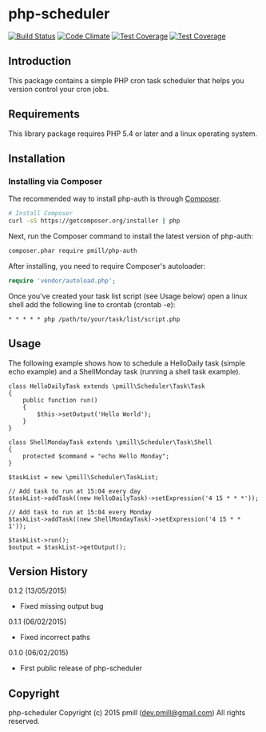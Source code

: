 php-scheduler
============

[![Build Status](https://secure.travis-ci.org/pmill/php-scheduler.svg?branch=master)](http://travis-ci.org/pmill/php-scheduler) [![Code Climate](https://codeclimate.com/github/pmill/php-scheduler/badges/gpa.svg)](https://codeclimate.com/github/pmill/php-scheduler) [![Test Coverage](https://codeclimate.com/github/pmill/php-scheduler/badges/coverage.svg)](https://codeclimate.com/github/pmill/php-scheduler/coverage) [![Test Coverage](https://scrutinizer-ci.com/g/pmill/php-scheduler/badges/quality-score.png?b=master)](https://scrutinizer-ci.com/g/pmill/php-scheduler/)

Introduction
------------

This package contains a simple PHP cron task scheduler that helps you version control your cron jobs.

Requirements
------------

This library package requires PHP 5.4 or later and a linux operating system.

Installation
------------

### Installing via Composer

The recommended way to install php-auth is through
[Composer](http://getcomposer.org).

```bash
# Install Composer
curl -sS https://getcomposer.org/installer | php
```

Next, run the Composer command to install the latest version of php-auth:

```bash
composer.phar require pmill/php-auth
```

After installing, you need to require Composer's autoloader:

```php
require 'vendor/autoload.php';
```

Once you've created your task list script (see Usage below) open a linux shell add the following line to crontab (crontab -e):

    * * * * * php /path/to/your/task/list/script.php
    

Usage
-----

The following example shows how to schedule a HelloDaily task (simple echo example) and a ShellMonday task (running a shell task example).

    class HelloDailyTask extends \pmill\Scheduler\Task\Task
    {
        public function run()
        {
            $this->setOutput('Hello World');
        }
    }
    
    class ShellMondayTask extends \pmill\Scheduler\Task\Shell
    {
        protected $command = "echo Hello Monday";
    }

    $taskList = new \pmill\Scheduler\TaskList;
    
    // Add task to run at 15:04 every day
    $taskList->addTask((new HelloDailyTask)->setExpression('4 15 * * *'));
    
    // Add task to run at 15:04 every Monday
    $taskList->addTask((new ShellMondayTask)->setExpression('4 15 * * 1'));
    
    $taskList->run();
    $output = $taskList->getOutput();


Version History
---------------

0.1.2 (13/05/2015)

*   Fixed missing output bug

0.1.1 (06/02/2015)

*   Fixed incorrect paths

0.1.0 (06/02/2015)

*   First public release of php-scheduler


Copyright
---------

php-scheduler
Copyright (c) 2015 pmill (dev.pmill@gmail.com) 
All rights reserved.
